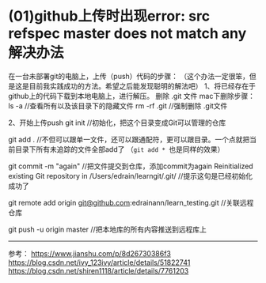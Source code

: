 # (01)github上传时出现error: src refspec master does not match any解决办法

在一台未部署git的电脑上，上传（push）代码的步骤：
（这个办法一定很笨，但是这是目前我实践成功的方法。希望之后能发现聪明的解法吧）
1、将已经存在于github上的代码下载到本地电脑上，进行解压。
删除 .git 文件
mac下删除步骤：
ls -a //查看所有以及该目录下的隐藏文件
rm -rf .git  //强制删除 .git文件

2、开始上传push
git init //初始化，把这个目录变成Git可以管理的仓库

git add . //不但可以跟单一文件，还可以跟通配符，更可以跟目录。一个点就把当前目录下所有未追踪的文件全部add了 （`git add * `也是同样的效果）

git commit -m "again" //把文件提交到仓库，添加commit为again
Reinitialized existing Git repository in /Users/edrain/learngit/.git/  //提示这句是已经初始化成功了

git remote add origin git@github.com:edrainann/learn_testing.git  //关联远程仓库

git push -u origin master //把本地库的所有内容推送到远程库上

------
参考：
https://www.jianshu.com/p/8d26730386f3
https://blog.csdn.net/ivy_123ivy/article/details/51822741
https://blog.csdn.net/shiren1118/article/details/7761203

